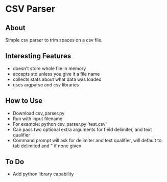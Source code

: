 # CSV Parser

## About
Simple csv parser to trim spaces on a csv file.

## Interesting Features

* doesn't store whole file in memory
* accepts std unless you give it a file name
* collects stats about what data was loaded
* uses argparse and csv libraries

## How to Use

* Download csv_parser.py
* Run with input filename
* For example: python csv_parser.py 'test.csv'
* Can pass two optional extra arguments for field delimiter, and text qualifier
* Command prompt will ask for delimiter and text qualifier, will default to tab delimited and " if none given

## To Do

* Add python library capability
